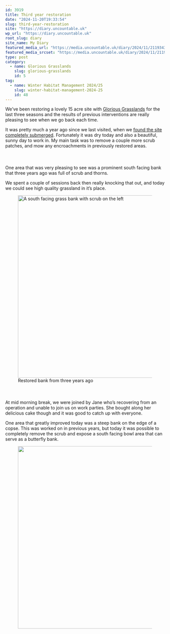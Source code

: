 ```yaml
---
id: 3919
title: Third year restoration
date: "2024-11-20T19:33:54"
slug: third-year-restoration
site: "https://diary.uncountable.uk"
wp_url: "https://diary.uncountable.uk"
root_slug: diary
site_name: My Diary
featured_media_url: "https://media.uncountable.uk/diary/2024/11/21193434/IMG20241120125419.webp"
featured_media_srcset: "https://media.uncountable.uk/diary/2024/11/21193434/IMG20241120125419-300x169.webp 300w, https://media.uncountable.uk/diary/2024/11/21193434/IMG20241120125419-1024x576.webp 1024w, https://media.uncountable.uk/diary/2024/11/21193434/IMG20241120125419-150x150.webp 150w, https://media.uncountable.uk/diary/2024/11/21193434/IMG20241120125419-640x360.webp 640w, https://media.uncountable.uk/diary/2024/11/21193434/IMG20241120125419.webp 2000w"
type: post
category:
  - name: Glorious Grasslands
    slug: glorious-grasslands
    id: 5
tag:
  - name: Winter Habitat Management 2024/25
    slug: winter-habitat-management-2024-25
    id: 48
---
```



<p>We&#8217;ve been restoring a lovely 15 acre site with <a href="https://www.cotswolds-nl.org.uk/looking-after/our-grasslands-projects/glorious-cotswolds-grasslands/">Glorious Grasslands</a> for the last three seasons and the results of previous interventions are really pleasing to see when we go back each time.</p>



<p>It was pretty much a year ago since we last visited, when we <a href="https://diary.uncountable.uk/2023/11/submerged-grassland/" data-type="post" data-id="2648">found the site completely submerged</a>. Fortunately it was dry today and also a beautiful, sunny day to work in.  My main task was to remove a couple more scrub patches, and mow any encroachments in previously restored areas.</p>


<style>.kb-row-layout-id3919_3f42c6-7d > .kt-row-column-wrap{align-content:start;}:where(.kb-row-layout-id3919_3f42c6-7d > .kt-row-column-wrap) > .wp-block-kadence-column{justify-content:start;}.kb-row-layout-id3919_3f42c6-7d > .kt-row-column-wrap{column-gap:var(--global-kb-gap-md, 2rem);row-gap:var(--global-kb-gap-md, 2rem);padding-top:var(--global-kb-spacing-sm, 1.5rem);padding-bottom:var(--global-kb-spacing-sm, 1.5rem);grid-template-columns:repeat(2, minmax(0, 1fr));}.kb-row-layout-id3919_3f42c6-7d > .kt-row-layout-overlay{opacity:0.30;}@media all and (max-width: 1024px){.kb-row-layout-id3919_3f42c6-7d > .kt-row-column-wrap{grid-template-columns:repeat(2, minmax(0, 1fr));}}@media all and (max-width: 767px){.kb-row-layout-id3919_3f42c6-7d > .kt-row-column-wrap{grid-template-columns:minmax(0, 1fr);}.kb-row-layout-id3919_3f42c6-7d > .kt-row-column-wrap > .wp-block-kadence-column:nth-of-type(1){order:2;}.kb-row-layout-id3919_3f42c6-7d > .kt-row-column-wrap > .wp-block-kadence-column:nth-of-type(2){order:1;}.kb-row-layout-id3919_3f42c6-7d > .kt-row-column-wrap > .wp-block-kadence-column:nth-of-type(3){order:12;}.kb-row-layout-id3919_3f42c6-7d > .kt-row-column-wrap > .wp-block-kadence-column:nth-of-type(4){order:11;}.kb-row-layout-id3919_3f42c6-7d > .kt-row-column-wrap > .wp-block-kadence-column:nth-of-type(5){order:22;}.kb-row-layout-id3919_3f42c6-7d > .kt-row-column-wrap > .wp-block-kadence-column:nth-of-type(6){order:21;}.kb-row-layout-id3919_3f42c6-7d > .kt-row-column-wrap > .wp-block-kadence-column:nth-of-type(7){order:32;}.kb-row-layout-id3919_3f42c6-7d > .kt-row-column-wrap > .wp-block-kadence-column:nth-of-type(8){order:31;}}</style><div class="kb-row-layout-wrap kb-row-layout-id3919_3f42c6-7d alignnone wp-block-kadence-rowlayout"><div class="kt-row-column-wrap kt-has-2-columns kt-row-layout-equal kt-tab-layout-inherit kt-mobile-layout-row kt-row-valign-top">
<style>.kadence-column3919_159100-d4 > .kt-inside-inner-col,.kadence-column3919_159100-d4 > .kt-inside-inner-col:before{border-top-left-radius:0px;border-top-right-radius:0px;border-bottom-right-radius:0px;border-bottom-left-radius:0px;}.kadence-column3919_159100-d4 > .kt-inside-inner-col{column-gap:var(--global-kb-gap-sm, 1rem);}.kadence-column3919_159100-d4 > .kt-inside-inner-col{flex-direction:column;}.kadence-column3919_159100-d4 > .kt-inside-inner-col > .aligncenter{width:100%;}.kadence-column3919_159100-d4 > .kt-inside-inner-col:before{opacity:0.3;}.kadence-column3919_159100-d4{position:relative;}@media all and (max-width: 1024px){.kadence-column3919_159100-d4 > .kt-inside-inner-col{flex-direction:column;justify-content:center;}}@media all and (max-width: 767px){.kadence-column3919_159100-d4 > .kt-inside-inner-col{flex-direction:column;justify-content:center;}}</style>
<div class="wp-block-kadence-column kadence-column3919_159100-d4"><div class="kt-inside-inner-col">
<p>One area that was very pleasing to see was a prominent south facing bank that three years ago was full of scrub and thorns.  </p>



<p>We spent a couple of sessions back then really knocking that out, and today we could see high quality grassland in it&#8217;s place.</p>
</div></div>


<style>.kadence-column3919_95d965-63 > .kt-inside-inner-col,.kadence-column3919_95d965-63 > .kt-inside-inner-col:before{border-top-left-radius:0px;border-top-right-radius:0px;border-bottom-right-radius:0px;border-bottom-left-radius:0px;}.kadence-column3919_95d965-63 > .kt-inside-inner-col{column-gap:var(--global-kb-gap-sm, 1rem);}.kadence-column3919_95d965-63 > .kt-inside-inner-col{flex-direction:column;}.kadence-column3919_95d965-63 > .kt-inside-inner-col > .aligncenter{width:100%;}.kadence-column3919_95d965-63 > .kt-inside-inner-col:before{opacity:0.3;}.kadence-column3919_95d965-63{position:relative;}@media all and (max-width: 1024px){.kadence-column3919_95d965-63 > .kt-inside-inner-col{flex-direction:column;justify-content:center;}}@media all and (max-width: 767px){.kadence-column3919_95d965-63 > .kt-inside-inner-col{flex-direction:column;justify-content:center;}}</style>
<div class="wp-block-kadence-column kadence-column3919_95d965-63"><div class="kt-inside-inner-col">
<figure class="wp-block-image size-large"><img loading="lazy" decoding="async" width="1024" height="576" src="https://media.uncountable.uk/diary/2024/11/21193435/IMG20241120103537-1024x576.webp" alt="A south facing grass bank with scrub on the left" class="wp-image-3921" srcset="https://media.uncountable.uk/diary/2024/11/21193435/IMG20241120103537-1024x576.webp 1024w, https://media.uncountable.uk/diary/2024/11/21193435/IMG20241120103537-300x169.webp 300w, https://media.uncountable.uk/diary/2024/11/21193435/IMG20241120103537-640x360.webp 640w, https://media.uncountable.uk/diary/2024/11/21193435/IMG20241120103537.webp 2000w" sizes="auto, (max-width: 1024px) 100vw, 1024px" /><figcaption class="wp-element-caption">Restored bank from three years ago</figcaption></figure>
</div></div>

</div></div>


<p>At mid morning break, we were joined by Jane who&#8217;s recovering from an operation and unable to join us on work parties.  She bought along her delicious cake though and it was good to catch up with everyone.</p>



<p>One area that greatly improved today was a steep bank on the edge of a copse.  This was worked on in previous years, but today it was possible to completely remove the scrub and expose a south facing bowl area that can serve as a butterfly bank.</p>



<figure class="wp-block-image size-large"><img loading="lazy" decoding="async" width="1024" height="576" src="https://media.uncountable.uk/diary/2024/11/21194937/IMG20241120144852-1024x576.webp" alt="" class="wp-image-3923" srcset="https://media.uncountable.uk/diary/2024/11/21194937/IMG20241120144852-1024x576.webp 1024w, https://media.uncountable.uk/diary/2024/11/21194937/IMG20241120144852-300x169.webp 300w, https://media.uncountable.uk/diary/2024/11/21194937/IMG20241120144852-640x360.webp 640w, https://media.uncountable.uk/diary/2024/11/21194937/IMG20241120144852.webp 2000w" sizes="auto, (max-width: 1024px) 100vw, 1024px" /></figure>
